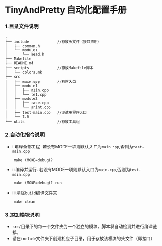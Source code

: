 # **TinyAndPretty 自动化配置手册**

### 1.目录文件说明 ###
```
.
├── include             //存放头文件（接口声明）
│   ├── common.h
│   └── module1
│       └── head.h
├── Makefile
├── README.md
├── scripts             //存放Makefile脚本
│   └── colors.mk
├── src
│   ├── main.cpp        //程序入口
│   ├── module1
│   │   ├── m1in.cpp
│   │   └── te1.cpp
│   ├── module2
│   │   ├── case.cpp
│   │   └── print.cpp
│   ├── test-main.cpp   //测试用程序入口
│   └── t.h
└── utils               //存放工具组
```

### 2.自动化指令说明 ###
* i.编译全部工程. 若没有MODE一项则默认入口为`main.cpp`,否则为`test-main.cpp`
```
    make (MODE=debug)?
```
* ii.编译并运行. 若没有MODE一项则默认入口为`main.cpp`,否则为`test-main.cpp`
```
    make (MODE=debug)? run
```
* iii.清除`build`编译文件夹
```
    make clean
```

### 3.添加模块说明 ###
* `src/`目录下的每一个文件夹为一个独立的模块，脚本将自动检测并进行编译链接。
* 请在`include`文件夹下创建相应子目录，用于存放该模块的头文件（即接口）